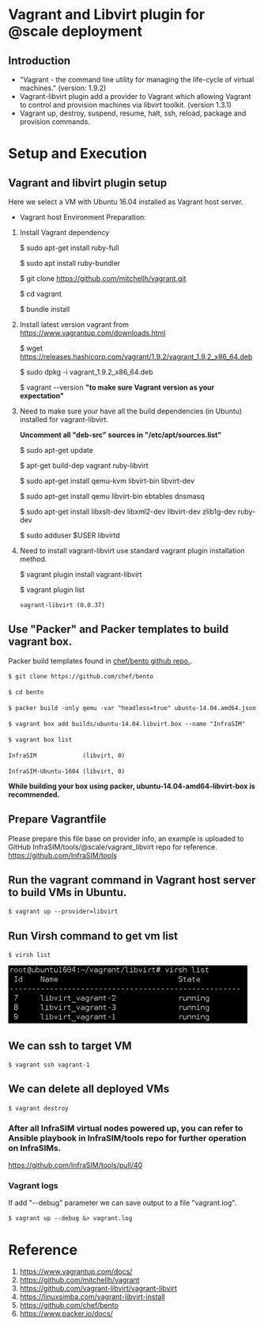 # Vagrant and Libvirt plugin for @scale deployment

## Introduction
* "Vagrant - the command line utility for managing the life-cycle of virtual machines." (version: 1.9.2)
* Vagrant-libvirt plugin add a provider to Vagrant which allowing Vagrant to control and provision machines via libvirt toolkit. (version 1.3.1)
* Vagrant up, destroy, suspend, resume, halt, ssh, reload, package and provision commands.

# Setup and Execution

## Vagrant and libvirt plugin setup
Here we select a VM with Ubuntu 16.04 installed as Vagrant host server.
* Vagrant host Environment Preparation: 
   
1.  Install Vagrant dependency

	$ sudo apt-get install ruby-full

	$ sudo apt install ruby-bundler

	$ git clone https://github.com/mitchellh/vagrant.git

	$ cd vagrant

	$ bundle install

2.  Install latest version vagrant from https://www.vagrantup.com/downloads.html
    
	$ wget https://releases.hashicorp.com/vagrant/1.9.2/vagrant_1.9.2_x86_64.deb 

	$ sudo dpkg -i vagrant_1.9.2_x86_64.deb

	$ vagrant --version  **"to make sure Vagrant version as your expectation"**

3.  Need to make sure your have all the build dependencies (in Ubuntu) installed for vagrant-libvirt. 

	**Uncomment all "deb-src" sources in "/etc/apt/sources.list"**

	$ sudo apt-get update

	$ apt-get build-dep vagrant ruby-libvirt

	$ sudo apt-get install qemu-kvm libvirt-bin libvirt-dev

	$ sudo apt-get install qemu libvirt-bin ebtables dnsmasq

	$ sudo apt-get install libxslt-dev libxml2-dev libvirt-dev zlib1g-dev ruby-dev

	$ sudo adduser $USER libvirtd


4.  Need to install vagrant-libvirt use standard vagrant plugin installation method.
    
	$ vagrant plugin install vagrant-libvirt

	$ vagrant plugin list

        vagrant-libvirt (0.0.37)

## Use "Packer" and Packer templates to build vagrant box.

   Packer build templates found in [ chef/bento github repo.](https://github.com/chef/bento).
    
	$ git clone https://github.com/chef/bento

	$ cd bento

	$ packer build -only qemu -var "headless=true" ubuntu-14.04.amd64.json

	$ vagrant box add builds/ubuntu-14.04.libvirt.box --name "InfraSIM"

	$ vagrant box list

	InfraSIM             (libvirt, 0)

	InfraSIM-Ubuntu-1604 (libvirt, 0)

  **While building your box using packer, ubuntu-14.04-amd64-libvirt-box is recommended.**
   
## Prepare Vagrantfile

   Please prepare this file base on provider info, an example is uploaded to GitHub InfraSIM/tools/@scale/vagrant_libvirt repo for reference.
   https://github.com/InfraSIM/tools

## Run the vagrant command in Vagrant host server to build VMs in Ubuntu.
    
	$ vagrant up --provider=libvirt

## Run Virsh command to get vm list

	$ virsh list

![virsh vm list](https://github.com/chenge3/pics_for_wiki/blob/master/virsh_vm_list.png)


## We can ssh to target VM

	$ vagrant ssh vagrant-1

## We can delete all deployed VMs 

	$ vagrant destroy

### After all InfraSIM virtual nodes powered up, you can refer to Ansible playbook in InfraSIM/tools repo for further operation on InfraSIMs. 
https://github.com/InfraSIM/tools/pull/40

### Vagrant logs
If add "--debug" parameter we can save output to a file "vagrant.log". 

	$ vagrant up --debug &> vagrant.log

# Reference
1. https://www.vagrantup.com/docs/
2. https://github.com/mitchellh/vagrant
3. https://github.com/vagrant-libvirt/vagrant-libvirt
4. https://linuxsimba.com/vagrant-libvirt-install
5. https://github.com/chef/bento
6. https://www.packer.io/docs/
